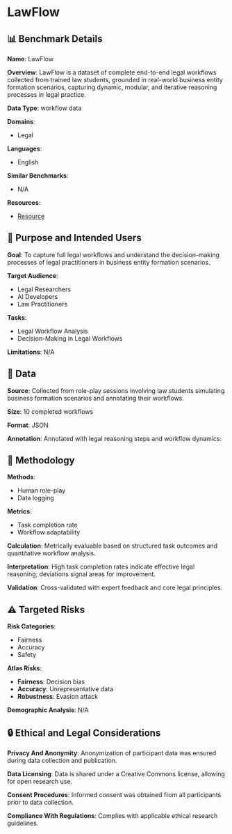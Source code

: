 # LawFlow

## 📊 Benchmark Details

**Name**: LawFlow

**Overview**: LawFlow is a dataset of complete end-to-end legal workflows collected from trained law students, grounded in real-world business entity formation scenarios, capturing dynamic, modular, and iterative reasoning processes in legal practice.

**Data Type**: workflow data

**Domains**:
- Legal

**Languages**:
- English

**Similar Benchmarks**:
- N/A

**Resources**:
- [Resource](https://minnesotanlp.github.io/LawFlow-website/)

## 🎯 Purpose and Intended Users

**Goal**: To capture full legal workflows and understand the decision-making processes of legal practitioners in business entity formation scenarios.

**Target Audience**:
- Legal Researchers
- AI Developers
- Law Practitioners

**Tasks**:
- Legal Workflow Analysis
- Decision-Making in Legal Workflows

**Limitations**: N/A

## 💾 Data

**Source**: Collected from role-play sessions involving law students simulating business formation scenarios and annotating their workflows.

**Size**: 10 completed workflows

**Format**: JSON

**Annotation**: Annotated with legal reasoning steps and workflow dynamics.

## 🔬 Methodology

**Methods**:
- Human role-play
- Data logging

**Metrics**:
- Task completion rate
- Workflow adaptability

**Calculation**: Metrically evaluable based on structured task outcomes and quantitative workflow analysis.

**Interpretation**: High task completion rates indicate effective legal reasoning; deviations signal areas for improvement.

**Validation**: Cross-validated with expert feedback and core legal principles.

## ⚠️ Targeted Risks

**Risk Categories**:
- Fairness
- Accuracy
- Safety

**Atlas Risks**:
- **Fairness**: Decision bias
- **Accuracy**: Unrepresentative data
- **Robustness**: Evasion attack

**Demographic Analysis**: N/A

## 🔒 Ethical and Legal Considerations

**Privacy And Anonymity**: Anonymization of participant data was ensured during data collection and publication.

**Data Licensing**: Data is shared under a Creative Commons license, allowing for open research use.

**Consent Procedures**: Informed consent was obtained from all participants prior to data collection.

**Compliance With Regulations**: Complies with applicable ethical research guidelines.
